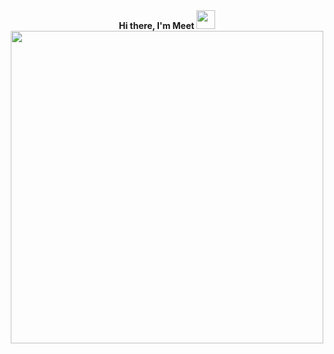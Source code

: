 <div align='center'>  <strong> Hi there, I'm Meet </strong><img src="https://raw.githubusercontent.com/MartinHeinz/MartinHeinz/master/wave.gif" width="30px"> </div>
<div align="center">
  <img align="center" src="https://media.giphy.com/media/AFdcYElkoNAUE/giphy.gif" width="500px">
</div>
<!--
**OriginalMeet/OriginalMeet** is a ✨ _special_ ✨ repository because its `README.md` (this file) appears on your GitHub profile.

Here are some ideas to get you started:

- 🔭 I’m currently working on ...
- 🌱 I’m currently learning ...
- 👯 I’m looking to collaborate on ...
- 🤔 I’m looking for help with ...
- 💬 Ask me about ...
- 📫 How to reach me: ...
- 😄 Pronouns: ...
- ⚡ Fun fact: ...

-->

